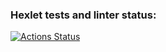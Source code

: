 ### Hexlet tests and linter status:
[![Actions Status](https://github.com/ReddyNick/python-project-83/actions/workflows/hexlet-check.yml/badge.svg)](https://github.com/ReddyNick/python-project-83/actions)